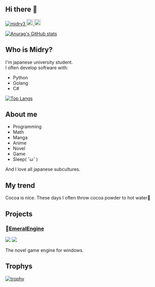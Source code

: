 ## Hi there 👋

<p align="left">
  <a href="https://github.com/midry3/midry3/">
    <img src="https://komarev.com/ghpvc/?username=midry3" alt="midry3" />
  </a>
  <a href="https://x.com/TMidry5">
    <img height="20" src="https://img.shields.io/twitter/follow/midry3?label=Twitter&logo=twitter&style=flat" />
  </a>
  <a href="https://github.com/midry3">
    <img height="20" src="https://img.shields.io/github/followers/midry3?label=follow&logo=github&style=flat" />
  </a>
</p>

[![Anurag's GitHub stats](https://github-readme-stats.vercel.app/api?username=midry3)](https://github.com/anuraghazra/github-readme-stats)

## Who is Midry?
I'm japanese university student.  
I often develop software with:
- Python
- Golang
- C#

[![Top Langs](https://github-readme-stats.vercel.app/api/top-langs/?username=midry3&hide=html,css,javascript)](https://github.com/anuraghazra/github-readme-stats)

## About me
- Programming
- Math
- Manga
- Anime
- Novel
- Game
- Sleep( ˘ω˘ )

And I love all japanese subcultures.
 
## My trend
Cocoa is nice.
These days I often throw cocoa powder to hot water🫠

## Projects
### 💎[EmeralEngine](https://github.com/Emeral-Engine/EmeralEngine)
![](https://img.shields.io/github/stars/Emeral-Engine/EmeralEngine)
![](https://img.shields.io/github/downloads/Emeral-Engine/EmeralEngine/total)

The novel game engine for windows.

 
## Trophys
[![trophy](https://github-profile-trophy.vercel.app/?username=midry3)](https://github.com/ryo-ma/github-profile-trophy)
